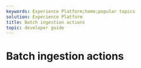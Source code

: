 ```yaml
---
keywords: Experience Platform;home;popular topics
solution: Experience Platform
title: Batch ingestion actions
topic: developer guide
---
```


# Batch ingestion actions
